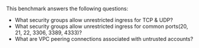 This benchmark answers the following questions:

- What security groups allow unrestricted ingress for TCP & UDP?
- What security groups allow unrestricted ingress for common ports(20, 21, 22, 3306, 3389, 4333)?
- What are VPC peering connections associated with untrusted accounts?
